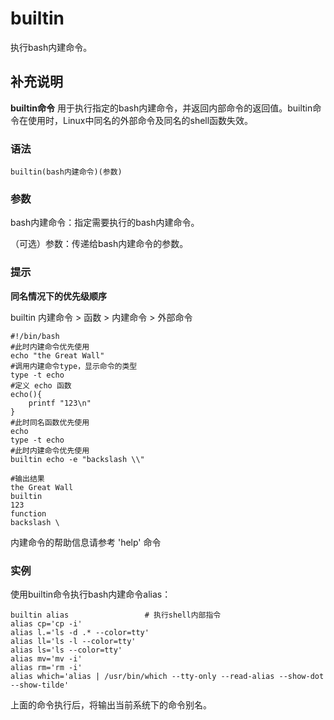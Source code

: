 builtin
===

执行bash内建命令。

## 补充说明

**builtin命令** 用于执行指定的bash内建命令，并返回内部命令的返回值。builtin命令在使用时，Linux中同名的外部命令及同名的shell函数失效。

###  语法

```shell
builtin(bash内建命令)(参数)
```

###  参数

bash内建命令：指定需要执行的bash内建命令。

（可选）参数：传递给bash内建命令的参数。

###  提示

**同名情况下的优先级顺序**

builtin 内建命令 > 函数 > 内建命令 > 外部命令

```shell
#!/bin/bash
#此时内建命令优先使用
echo "the Great Wall"
#调用内建命令type，显示命令的类型
type -t echo
#定义 echo 函数
echo(){
    printf "123\n"
}
#此时同名函数优先使用
echo
type -t echo
#此时内建命令优先使用
builtin echo -e "backslash \\"
```

```shell
#输出结果
the Great Wall
builtin
123
function
backslash \
```

内建命令的帮助信息请参考 'help' 命令

###  实例

使用builtin命令执行bash内建命令alias：

```shell
builtin alias                 # 执行shell内部指令
alias cp='cp -i'
alias l.='ls -d .* --color=tty'
alias ll='ls -l --color=tty'
alias ls='ls --color=tty'
alias mv='mv -i'
alias rm='rm -i'
alias which='alias | /usr/bin/which --tty-only --read-alias --show-dot --show-tilde'
```

上面的命令执行后，将输出当前系统下的命令别名。


<!-- Linux命令行搜索引擎：https://jaywcjlove.github.io/linux-command/ -->
